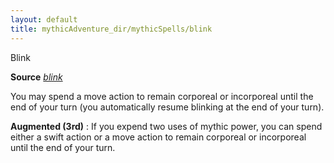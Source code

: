```yaml
---
layout: default
title: mythicAdventure_dir/mythicSpells/blink
---
```

Blink

**Source** [_blink_](spell_dir/blink#_blink)

You may spend a move action to remain corporeal or incorporeal until the end of your turn (you automatically resume blinking at the end of your turn).

**Augmented (3rd)** : If you expend two uses of mythic power, you can spend either a swift action or a move action to remain corporeal or incorporeal until the end of your turn.


